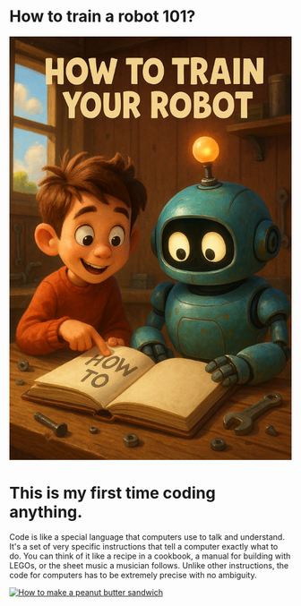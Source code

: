 # How to train a robot 101?

![Cover](./Lesson1/Cover.png)

# This is my first time coding anything.

Code is like a special language that computers use to talk and understand. It's a set of very specific instructions that tell a computer exactly what to do. You can think of it like a recipe in a cookbook, a manual for building with LEGOs, or the sheet music a musician follows. Unlike other instructions, the code for computers has to be extremely precise with no ambiguity.


[![How to make a peanut butter sandwich](https://img.youtube.com/vi/FN2RM-CHkuI/0.jpg)](https://www.youtube.com/watch?v=FN2RM-CHkuI&t=106s)